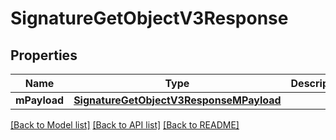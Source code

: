 # SignatureGetObjectV3Response

## Properties
Name | Type | Description | Notes
------------ | ------------- | ------------- | -------------
**mPayload** | [**SignatureGetObjectV3ResponseMPayload**](SignatureGetObjectV3ResponseMPayload.md) |  | 

[[Back to Model list]](../README.md#documentation-for-models) [[Back to API list]](../README.md#documentation-for-api-endpoints) [[Back to README]](../README.md)


